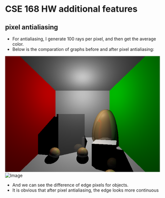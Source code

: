# CSE 168 HW additional features
## pixel antialiasing
- For antialiasing, I generate 100 rays per pixel, and then get the average color.
- Below is the comparation of graphs before and after pixel antialiasing:

![Image](scene6.png)
![Image](scene4_after_pixel_antialiasing.png)


- And we can see the difference of edge pixels for objects.
- It is obvious that after pixel antialiasing, the edge looks more continuous

